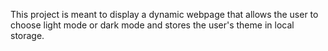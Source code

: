 This project is meant to display a dynamic webpage that allows the user to choose light mode or dark mode and stores the user's theme in local storage.